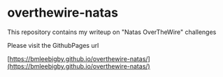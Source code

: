 # overthewire-natas
This repository contains my writeup on "Natas OverTheWire" challenges

Please visit the GithubPages url

[https://bmleebigby.github.io/overthewire-natas/](https://bmleebigby.github.io/overthewire-natas/)
